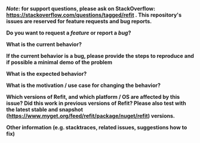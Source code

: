 ***Note*: for support questions, please ask on StackOverflow: https://stackoverflow.com/questions/tagged/refit . This repository's issues are reserved for feature requests and bug reports.**

**Do you want to request a *feature* or report a *bug*?**



**What is the current behavior?**



**If the current behavior is a bug, please provide the steps to reproduce and if possible a minimal demo of the problem**



**What is the expected behavior?**



**What is the motivation / use case for changing the behavior?**



**Which versions of Refit, and which platform / OS are affected by this issue? Did this work in previous versions of Refit? Please also test with the latest stable and snapshot (https://www.myget.org/feed/refit/package/nuget/refit) versions.**



**Other information (e.g. stacktraces, related issues, suggestions how to fix)**
